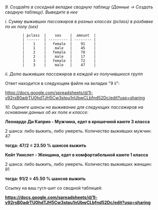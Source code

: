 *9. Создайте в соседней вкладке сводную таблицу (Данные -> Создать сводную таблицу). Выведите в нее*

*i. Сумму выживших пассажиров в разных классах (pclass) в разбивке по их полу (sex)*

            | pclass  |    sex    |  amount  |
            | ------  | --------- | -------- |
            |    1    |   female  |    91    |      
            |    1    |    male   |    45    |
            |    2    |   female  |    70    |
            |    2    |    male   |    17    |
            |    3    |   female  |    72    |
            |    3    |    male   |    47    |
       
                
*ii. Долю выживших пассажиров в каждой из получившихся групп*

Ответ находится в следующем файле на вкладке "9 ii":

https://docs.google.com/spreadsheets/d/1l-v92rsB0adrTU0hdTJH5Cw3stpu1nUbwCLbfnd52Dc/edit?usp=sharing 

                
*10. Оцените шансы на выживание для следующих пассажиров на основании данных об их поле и классе:*

**Леонардо Ди Каприо - Мужчина, едет в крошечной каюте 3 класса**

2 шанса: либо выжить, либо умереть. Количество выживших мужчин: 47

**тогда: 47/2 = 23.50 % шансов выжить**

**Кейт Уинслет - Женщина, едет в комфортабельной каюте 1 класса**
              
2 шанса: либо выжить, либо умереть. Количество выживших женщин: 91  

**тогда: 91/2 = 45.50 % шансов выжить**

Ссылку на ваш гугл-шит со сводной таблицей:

**https://docs.google.com/spreadsheets/d/1l-v92rsB0adrTU0hdTJH5Cw3stpu1nUbwCLbfnd52Dc/edit?usp=sharing**
